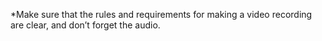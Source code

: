 *Make sure that the rules and requirements for making a video recording are clear, and don’t forget the audio. 